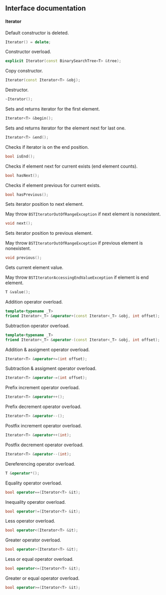 ## Interface documentation
#### Iterator


Default constructor is deleted.
```c++
Iterator() = delete;
```


Constructor overload.
```c++
explicit Iterator(const BinarySearchTree<T> &tree);
```


Copy constructor.
```c++
Iterator(const Iterator<T> &obj);
```
    

Destructor.
```c++
~Iterator();
```


Sets and returns iterator for the first element.
```c++
Iterator<T> &begin();
```
    

Sets and returns iterator for the element next for last one.
```c++
Iterator<T> &end();
```


Checks if iterator is on the end position.
```c++
bool isEnd();
```
    

Checks if element next for current exists (end element counts).
```c++
bool hasNext();
```


Checks if element previous for current exists.
```c++
bool hasPrevious();
```


Sets iterator position to next element.

May throw `BSTIteratorOutOfRangeException` if next element is nonexistent.
```c++
void next();
```


Sets iterator position to previous element.

May throw `BSTIteratorOutOfRangeException` if previous element is nonexistent.
```c++
void previous();
```


Gets current element value.

May throw `BSTIteratorAccessingEndValueException` if element is end element.
```c++
T &value();
```


Addition operator overload.
```c++
template<typename _T>
friend Iterator<_T> &operator+(const Iterator<_T> &obj, int offset);
```


Subtraction operator overload.
```c++
template<typename _T>
friend Iterator<_T> &operator-(const Iterator<_T> &obj, int offset);
```


Addition & assigment operator overload.
```c++
Iterator<T> &operator+=(int offset);
```


Subtraction & assigment operator overload.
```c++
Iterator<T> &operator-=(int offset);
```

   
Prefix increment operator overload.
```c++
Iterator<T> &operator++();
```


Prefix decrement operator overload.
```c++
Iterator<T> &operator--();
```


Postfix increment operator overload.
```c++
Iterator<T> &operator++(int);
```


Postfix decrement operator overload.
```c++
Iterator<T> &operator--(int);
```


Dereferencing operator overload.
```c++
T &operator*();
```


Equality operator overload.
```c++
bool operator==(Iterator<T> &it);
```


Inequality operator overload.
```c++
bool operator!=(Iterator<T> &it);
```


Less operator overload.
```c++
bool operator<(Iterator<T> &it);
```


Greater operator overload.
```c++
bool operator>(Iterator<T> &it);
```


Less or equal operator overload.
```c++
bool operator<=(Iterator<T> &it);
```


Greater or equal operator overload.
```c++
bool operator>=(Iterator<T> &it);
```

